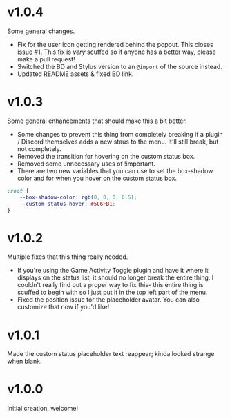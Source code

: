 # v1.0.4
Some general changes.
- Fix for the user icon getting rendered behind the popout. This closes [issue #1](https://github.com/Discord-Theme-Addons/statuspicker-plus/issues/1). This fix is *very* scuffed so if anyone has a better way, please make a pull request!
- Switched the BD and Stylus version to an `@import` of the source instead.
- Updated README assets & fixed BD link.

# v1.0.3
Some general enhancements that should make this a bit better.
- Some changes to prevent this thing from completely breaking if a plugin / Discord themselves adds a new staus to the menu. It'll still break, but not completely.
- Removed the transition for hovering on the custom status box.
- Removed some unnecessary uses of !important.
- There are two new variables that you can use to set the box-shadow color and for when you hover on the custom status box.
```css
:root {
    --box-shadow-color: rgb(0, 0, 0, 0.5);
    --custom-status-hover: #5C6FB1;
}
```

# v1.0.2
Multiple fixes that this thing really needed.
- If you're using the Game Activity Toggle plugin and have it where it displays on the status list, it should no longer break the entire thing. I couldn't really find out a proper way to fix this- this entire thing is scuffed to begin with so I just put it in the top left part of the menu.
- Fixed the position issue for the placeholder avatar. You can also customize that now if you'd like!

# v1.0.1
Made the custom status placeholder text reappear; kinda looked strange when blank.

# v1.0.0
Initial creation, welcome!